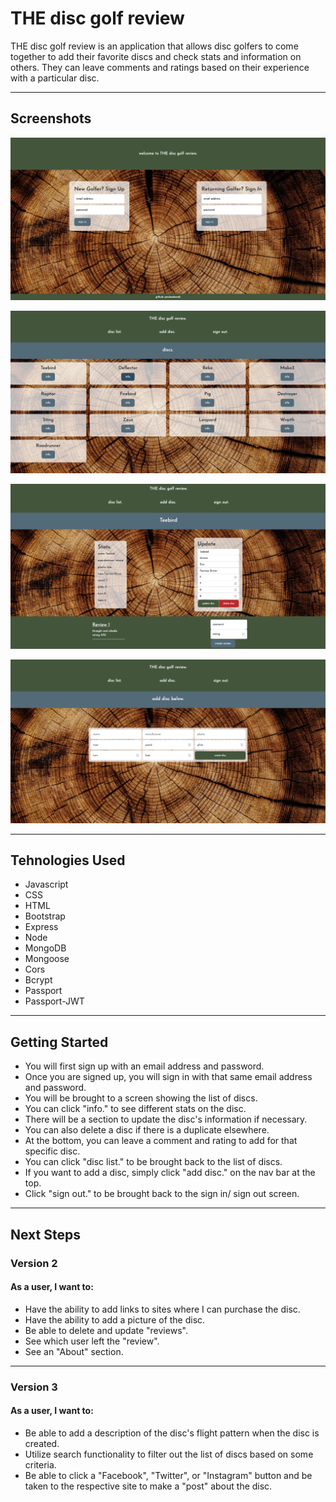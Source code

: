 # THE disc golf review

THE disc golf review is an application that allows disc golfers to come together to add their favorite discs and check stats and information on others. They can leave comments and ratings based on their experience with a particular disc.

---

## Screenshots

![wireframe1](./assets/screenshot1.png)

![wireframe1](./assets/screenshot2.png)

![wireframe1](./assets/screenshot3.png)

![wireframe1](./assets/screenshot4.png)

---

## Tehnologies Used

- Javascript
- CSS
- HTML
- Bootstrap
- Express
- Node
- MongoDB
- Mongoose
- Cors
- Bcrypt
- Passport
- Passport-JWT

---

## Getting Started

- You will first sign up with an email address and password.
- Once you are signed up, you will sign in with that same email address and password.
- You will be brought to a screen showing the list of discs.
- You can click "info." to see different stats on the disc.
- There will be a section to update the disc's information if necessary.
- You can also delete a disc if there is a duplicate elsewhere.
- At the bottom, you can leave a comment and rating to add for that specific disc.
- You can click "disc list." to be brought back to the list of discs.
- If you want to add a disc, simply click "add disc." on the nav bar at the top.
- Click "sign out." to be brought back to the sign in/ sign out screen.

---

## Next Steps

### Version 2

#### As a user, I want to:

- Have the ability to add links to sites where I can purchase the disc.
- Have the ability to add a picture of the disc.
- Be able to delete and update "reviews".
- See which user left the "review".
- See an "About" section.

---

### Version 3

#### As a user, I want to:

- Be able to add a description of the disc's flight pattern when the disc is created.
- Utilize search functionality to filter out the list of discs based on some criteria.
- Be able to click a "Facebook", "Twitter", or "Instagram" button and be taken to the respective site to make a "post" about the disc.
